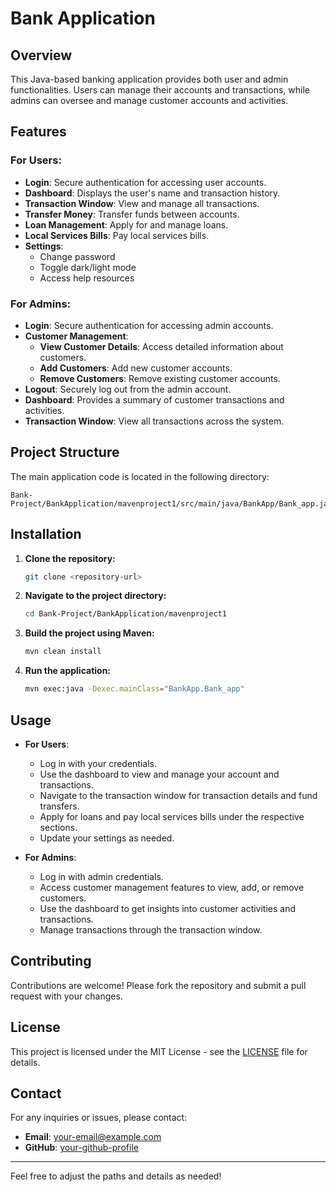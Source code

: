 # Bank Application

## Overview

This Java-based banking application provides both user and admin functionalities. Users can manage their accounts and transactions, while admins can oversee and manage customer accounts and activities.

## Features

### For Users:
- **Login**: Secure authentication for accessing user accounts.
- **Dashboard**: Displays the user's name and transaction history.
- **Transaction Window**: View and manage all transactions.
- **Transfer Money**: Transfer funds between accounts.
- **Loan Management**: Apply for and manage loans.
- **Local Services Bills**: Pay local services bills.
- **Settings**: 
  - Change password
  - Toggle dark/light mode
  - Access help resources

### For Admins:
- **Login**: Secure authentication for accessing admin accounts.
- **Customer Management**:
  - **View Customer Details**: Access detailed information about customers.
  - **Add Customers**: Add new customer accounts.
  - **Remove Customers**: Remove existing customer accounts.
- **Logout**: Securely log out from the admin account.
- **Dashboard**: Provides a summary of customer transactions and activities.
- **Transaction Window**: View all transactions across the system.

## Project Structure

The main application code is located in the following directory:

```
Bank-Project/BankApplication/mavenproject1/src/main/java/BankApp/Bank_app.java
```

## Installation

1. **Clone the repository:**
   ```sh
   git clone <repository-url>
   ```

2. **Navigate to the project directory:**
   ```sh
   cd Bank-Project/BankApplication/mavenproject1
   ```

3. **Build the project using Maven:**
   ```sh
   mvn clean install
   ```

4. **Run the application:**
   ```sh
   mvn exec:java -Dexec.mainClass="BankApp.Bank_app"
   ```

## Usage

- **For Users**:
  - Log in with your credentials.
  - Use the dashboard to view and manage your account and transactions.
  - Navigate to the transaction window for transaction details and fund transfers.
  - Apply for loans and pay local services bills under the respective sections.
  - Update your settings as needed.

- **For Admins**:
  - Log in with admin credentials.
  - Access customer management features to view, add, or remove customers.
  - Use the dashboard to get insights into customer activities and transactions.
  - Manage transactions through the transaction window.

## Contributing

Contributions are welcome! Please fork the repository and submit a pull request with your changes.

## License

This project is licensed under the MIT License - see the [LICENSE](LICENSE) file for details.

## Contact

For any inquiries or issues, please contact:

- **Email**: [your-email@example.com](mailto:your-email@example.com)
- **GitHub**: [your-github-profile](https://github.com/your-github-profile)

---

Feel free to adjust the paths and details as needed!
